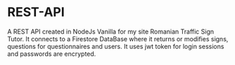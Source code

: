# REST-API
 A REST API created in NodeJs Vanilla for my site Romanian Traffic Sign Tutor. It connects to a Firestore DataBase where it returns or modifies signs, questions for questionnaires and users. It uses jwt token for login sessions and passwords are encrypted.
